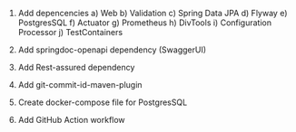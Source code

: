 1) Add depencencies 
    a)  Web
    b) Validation
    c) Spring Data JPA
    d) Flyway
    e) PostgresSQL
    f) Actuator
    g) Prometheus
    h) DivTools
    i) Configuration Processor
    j) TestContainers

2) Add springdoc-openapi dependency (SwaggerUI)
3) Add Rest-assured dependency
4) Add git-commit-id-maven-plugin
5) Create docker-compose file for PostgresSQL
6) Add GitHub Action workflow



